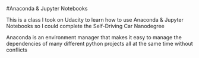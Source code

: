#Anaconda & Jupyter Notebooks

This is a class I took on Udacity to learn how to use Anaconda & Jupyter Notebooks so I could complete the Self-Driving Car Nanodegree

Anaconda is an environment manager that makes it easy to manage the dependencies of many different python projects all at the same time without conflicts

